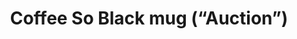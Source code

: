 ---
type: Ceramic Mug
title: Coffee So Black mug (“Auction”)
description: "This sturdy ceramic mug bears my iconic “Coffee So Black” mark on the front, paired with one of my popular Twitter jokes on the back: “Coffee so black you can only buy it \Lat auction.”"
image: /assets/images/products/auction-thumbnail.png
product_info:
  button_text: Buy on Gumroad
  button_url: https://edwardlatimore.gumroad.com/l/mug-auction
  price: $15.99
hero:
  hero_type: product
  image: /assets/images/products/auction-thumbnail.png
  heading: Get my Coffee So Black ("Auction”) mug
  text: "This sturdy ceramic mug bears my iconic “Coffee So Black” mark on the front, paired with one of my popular Twitter jokes on the back: “Coffee so black you can only buy it \Lat auction,” liked and retweeted by thousands. The mug has a glossy finish and the print retains its quality even when dishwashed and microwaved."
page_blocks:
---